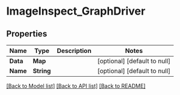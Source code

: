 # ImageInspect_GraphDriver
## Properties

| Name | Type | Description | Notes |
|------------ | ------------- | ------------- | -------------|
| **Data** | **Map** |  | [optional] [default to null] |
| **Name** | **String** |  | [optional] [default to null] |

[[Back to Model list]](../README.md#documentation-for-models) [[Back to API list]](../README.md#documentation-for-api-endpoints) [[Back to README]](../README.md)

